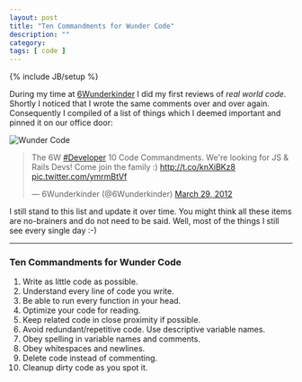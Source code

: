 ```yaml
---
layout: post
title: "Ten Commandments for Wunder Code"
description: ""
category:
tags: [ code ]
---
```

{% include JB/setup %}


During my time at [6Wunderkinder](http://www.6wunderkinder.com/) I did my first reviews of _real world code_.
Shortly I noticed that I wrote the same comments over and over again. Consequently I compiled of a list of things
which I deemed important and pinned it on our office door:

![Wunder Code](https://pbs.twimg.com/media/ApKpLxbCAAAjLuR.jpg)

<blockquote class="twitter-tweet"><p>The 6W <a href="https://twitter.com/search?q=%23Developer&amp;src=hash">#Developer</a> 10 Code Commandments. We&#39;re looking for JS &amp; Rails Devs! Come join the family :) <a href="http://t.co/knXiBKz8">http://t.co/knXiBKz8</a> <a href="http://t.co/ymrmBtVf">pic.twitter.com/ymrmBtVf</a></p>&mdash; 6Wunderkinder (@6Wunderkinder) <a href="https://twitter.com/6Wunderkinder/statuses/185396554381787137">March 29, 2012</a></blockquote>

I still stand to this list and update it over time. You might think all these items are no-brainers and do not
need to be said. Well, most of the things I still see every single day :-)

---

### Ten Commandments for Wunder Code

1. Write as little code as possible.
2. Understand every line of code you write.
3. Be able to run every function in your head.
4. Optimize your code for reading.
5. Keep related code in close proximity if possible.
6. Avoid redundant/repetitive code. Use descriptive variable names.
7. Obey spelling in variable names and comments.
8. Obey whitespaces and newlines.
9. Delete code instead of commenting.
10. Cleanup dirty code as you spot it.

